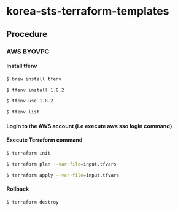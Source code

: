 # korea-sts-terraform-templates

## Procedure

### AWS BYOVPC

#### Install tfenv
```bash
$ brew install tfenv

$ tfenv install 1.8.2

$ tfenv use 1.8.2

$ tfenv list
```

#### Login to the AWS account (i.e execute aws sso login command)

#### Execute Terraform command
```bash
$ terraform init

$ terraform plan --var-file=input.tfvars

$ terraform apply --var-file=input.tfvars
```

#### Rollback
```bash
$ terraform destroy
```